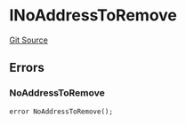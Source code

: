 # INoAddressToRemove
[Git Source](https://github.com/thrackle-io/tron/blob/ee06788a23623ed28309de5232eaff934d34a0fe/src/common/IErrors.sol)


## Errors
### NoAddressToRemove

```solidity
error NoAddressToRemove();
```

